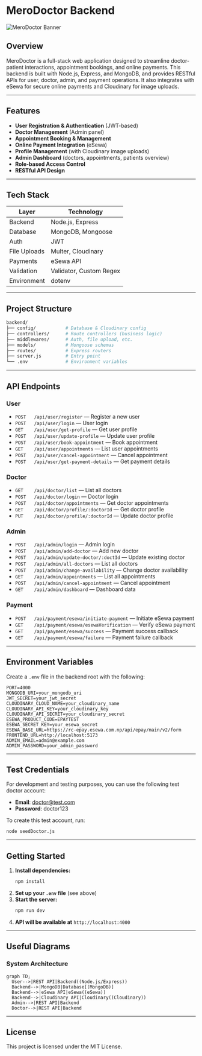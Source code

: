 # MeroDoctor Backend

![MeroDoctor Banner](https://user-images.githubusercontent.com/placeholder/merodoctor-banner.png)

## Overview

MeroDoctor is a full-stack web application designed to streamline doctor-patient interactions, appointment bookings, and online payments. This backend is built with Node.js, Express, and MongoDB, and provides RESTful APIs for user, doctor, admin, and payment operations. It also integrates with eSewa for secure online payments and Cloudinary for image uploads.

---

## Features

- **User Registration & Authentication** (JWT-based)
- **Doctor Management** (Admin panel)
- **Appointment Booking & Management**
- **Online Payment Integration** (eSewa)
- **Profile Management** (with Cloudinary image uploads)
- **Admin Dashboard** (doctors, appointments, patients overview)
- **Role-based Access Control**
- **RESTful API Design**

---

## Tech Stack

| Layer        | Technology              |
| ------------ | ----------------------- |
| Backend      | Node.js, Express        |
| Database     | MongoDB, Mongoose       |
| Auth         | JWT                     |
| File Uploads | Multer, Cloudinary      |
| Payments     | eSewa API               |
| Validation   | Validator, Custom Regex |
| Environment  | dotenv                  |

---

## Project Structure

```bash
backend/
├── config/           # Database & Cloudinary config
├── controllers/      # Route controllers (business logic)
├── middlewares/      # Auth, file upload, etc.
├── models/           # Mongoose schemas
├── routes/           # Express routers
├── server.js         # Entry point
└── .env              # Environment variables
```

---

## API Endpoints

### User

- `POST   /api/user/register` — Register a new user
- `POST   /api/user/login` — User login
- `GET    /api/user/get-profile` — Get user profile
- `POST   /api/user/update-profile` — Update user profile
- `POST   /api/user/book-appointment` — Book appointment
- `GET    /api/user/appointments` — List user appointments
- `POST   /api/user/cancel-appointment` — Cancel appointment
- `POST   /api/user/get-payment-details` — Get payment details

### Doctor

- `GET    /api/doctor/list` — List all doctors
- `POST   /api/doctor/login` — Doctor login
- `POST   /api/doctor/appointments` — Get doctor appointments
- `GET    /api/doctor/profile/:doctorId` — Get doctor profile
- `PUT    /api/doctor/profile/:doctorId` — Update doctor profile

### Admin

- `POST   /api/admin/login` — Admin login
- `POST   /api/admin/add-doctor` — Add new doctor
- `POST   /api/admin/update-doctor/:doctId` — Update existing doctor
- `POST   /api/admin/all-doctors` — List all doctors
- `POST   /api/admin/change-availability` — Change doctor availability
- `GET    /api/admin/appointments` — List all appointments
- `POST   /api/admin/cancel-appointment` — Cancel appointment
- `GET    /api/admin/dashboard` — Dashboard data

### Payment

- `POST   /api/payment/esewa/initiate-payment` — Initiate eSewa payment
- `GET    /api/payment/esewa/esewaVerification` — Verify eSewa payment
- `GET    /api/payment/esewa/success` — Payment success callback
- `GET    /api/payment/esewa/failure` — Payment failure callback

---

## Environment Variables

Create a `.env` file in the backend root with the following:

```env
PORT=4000
MONGODB_URI=your_mongodb_uri
JWT_SECRET=your_jwt_secret
CLOUDINARY_CLOUD_NAME=your_cloudinary_name
CLOUDINARY_API_KEY=your_cloudinary_key
CLOUDINARY_API_SECRET=your_cloudinary_secret
ESEWA_PRODUCT_CODE=EPAYTEST
ESEWA_SECRET_KEY=your_esewa_secret
ESEWA_BASE_URL=https://rc-epay.esewa.com.np/api/epay/main/v2/form
FRONTEND_URL=http://localhost:5173
ADMIN_EMAIL=admin@example.com
ADMIN_PASSWORD=your_admin_password
```

---

## Test Credentials

For development and testing purposes, you can use the following test doctor account:

- **Email**: doctor@test.com
- **Password**: doctor123

To create this test account, run:
```bash
node seedDoctor.js
```

---

## Getting Started

1. **Install dependencies:**
   ```bash
   npm install
   ```
2. **Set up your `.env` file** (see above)
3. **Start the server:**
   ```bash
   npm run dev
   ```
4. **API will be available at** `http://localhost:4000`

---

## Useful Diagrams

### System Architecture

```mermaid
graph TD;
  User-->|REST API|Backend((Node.js/Express))
  Backend-->|MongoDB|Database[(MongoDB)]
  Backend-->|eSewa API|eSewa((eSewa))
  Backend-->|Cloudinary API|Cloudinary((Cloudinary))
  Admin-->|REST API|Backend
  Doctor-->|REST API|Backend
```

---

## License

This project is licensed under the MIT License.

